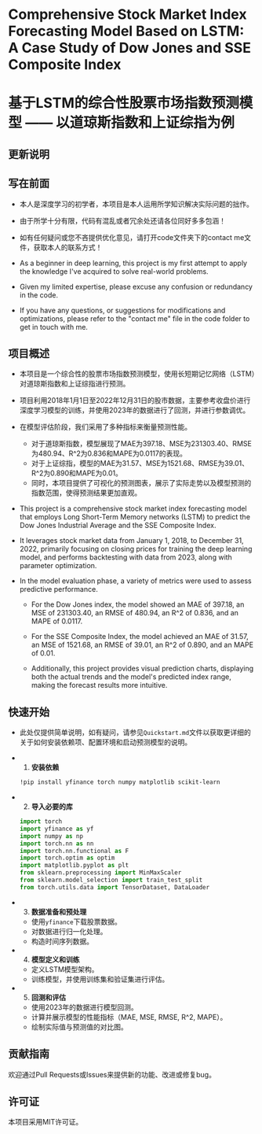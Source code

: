
# Comprehensive Stock Market Index Forecasting Model Based on LSTM: A Case Study of Dow Jones and SSE Composite Index
# 基于LSTM的综合性股票市场指数预测模型 —— 以道琼斯指数和上证综指为例
## 更新说明




## 写在前面

- 本人是深度学习的初学者，本项目是本人运用所学知识解决实际问题的拙作。
- 由于所学十分有限，代码有混乱或者冗余处还请各位同好多多包涵！
- 如有任何疑问或您不吝提供优化意见，请打开code文件夹下的contact me文件，获取本人的联系方式！

- As a beginner in deep learning, this project is my first attempt to apply the knowledge I've acquired to solve real-world problems.
- Given my limited expertise, please excuse any confusion or redundancy in the code. 
- If you have any questions, or suggestions for modifications and optimizations, please refer to the "contact me" file in the code folder to get in touch with me.

## 项目概述

- 本项目是一个综合性的股票市场指数预测模型，使用长短期记忆网络（LSTM）对道琼斯指数和上证综指进行预测。
- 项目利用2018年1月1日至2022年12月31日的股市数据，主要参考收盘价进行深度学习模型的训练，并使用2023年的数据进行了回测，并进行参数调优。
- 在模型评估阶段，我们采用了多种指标来衡量预测性能。
   - 对于道琼斯指数，模型展现了MAE为397.18、MSE为231303.40、RMSE为480.94、R^2为0.836和MAPE为0.0117的表现。
   - 对于上证综指，模型的MAE为31.57、MSE为1521.68、RMSE为39.01、R^2为0.890和MAPE为0.01。
   - 同时，本项目提供了可视化的预测图表，展示了实际走势以及模型预测的指数范围，使得预测结果更加直观。

- This project is a comprehensive stock market index forecasting model that employs Long Short-Term Memory networks (LSTM) to predict the Dow Jones Industrial Average and the SSE Composite Index.
- It leverages stock market data from January 1, 2018, to December 31, 2022, primarily focusing on closing prices for training the deep learning model, and performs backtesting with data from 2023, along with parameter optimization.

- In the model evaluation phase, a variety of metrics were used to assess predictive performance. 
    - For the Dow Jones index, the model showed an MAE of 397.18, an MSE of 231303.40, an RMSE of 480.94, an R^2 of 0.836, and an MAPE of 0.0117. 
    - For the SSE Composite Index, the model achieved an MAE of 31.57, an MSE of 1521.68, an RMSE of 39.01, an R^2 of 0.890, and an MAPE of 0.01.

    - Additionally, this project provides visual prediction charts, displaying both the actual trends and the model's predicted index range, making the forecast results more intuitive.


## 快速开始
- 此处仅提供简单说明，如有疑问，请参见`Quickstart.md`文件以获取更详细的关于如何安装依赖项、配置环境和启动预测模型的说明。
- 1. **安装依赖**
    ```bash
    !pip install yfinance torch numpy matplotlib scikit-learn
    ```

- 2. **导入必要的库**
  
    ```python
    import torch
    import yfinance as yf
    import numpy as np
    import torch.nn as nn
    import torch.nn.functional as F
    import torch.optim as optim
    import matplotlib.pyplot as plt
    from sklearn.preprocessing import MinMaxScaler
    from sklearn.model_selection import train_test_split
    from torch.utils.data import TensorDataset, DataLoader
    ```

- 3. **数据准备和预处理**
    - 使用`yfinance`下载股票数据。
    - 对数据进行归一化处理。
    - 构造时间序列数据。

- 4. **模型定义和训练**
    - 定义LSTM模型架构。
    - 训练模型，并使用训练集和验证集进行评估。

- 5. **回测和评估**
    - 使用2023年的数据进行模型回测。
    - 计算并展示模型的性能指标（MAE, MSE, RMSE, R^2, MAPE）。
    - 绘制实际值与预测值的对比图。

## 贡献指南
欢迎通过Pull Requests或Issues来提供新的功能、改进或修复bug。

## 许可证
本项目采用MIT许可证。

